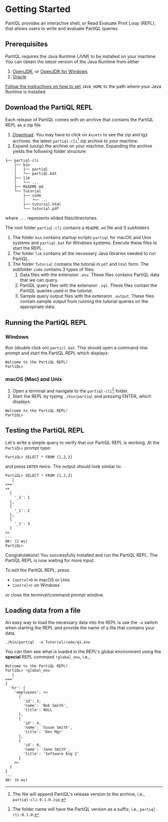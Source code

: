 # Getting Started 

PartiQL provides an interactive shell, or Read Evaluate Print Loop (REPL),
that allows users to write and evaluate PartiQL queries. 

## Prerequisites 

PartiQL requires the Java Runtime (JVM) to be installed on your machine.
You can obtain the *latest* version of the Java Runtime from either

1. [OpenJDK](https://openjdk.java.net/install/), or [OpenJDK for Windows](https://developers.redhat.com/products/openjdk)  
1. [Oracle](https://www.oracle.com/technetwork/java/javase/downloads/index.html)

[Follow the instructions on how to set](https://docs.oracle.com/cd/E19182-01/820-7851/inst_cli_jdk_javahome_t/) 
`JAVA_HOME` to the path where your Java Runtime is installed. 

## Download the PartiQL REPL 
 
Each release of PartiQL comes with an archive that contains the PartiQL REPL as a
zip file.

1. [Download](https://github.com/partiql/partiql-lang-kotlin/releases).
You may have to click on `Assets` to see the zip and tgz archives.
the latest `partiql-cli`[^zipname] zip archive to your machine.
1. Expand (unzip) the archive on your machine. Expanding the archive yields the following folder structure:

[^zipname]: The file will append PartiQL's release version to the archive, i.e., `partiql-cli-0.1.0.zip`. 

```
├── partiql-cli
    ├── bin
    │   ├── partiql
    │   └── partiql.bat
    ├── lib
    │   └── ... 
    ├── README.md
    └── Tutorial
        ├── code
        │   └── ... 
        ├── tutorial.html
        └── tutorial.pdf
```

where `...` represents elided files/directories. 

The root folder `partiql-cli` contains a `README.md` file and 3 subfolders 

1. The folder `bin` contains startup scripts `partiql` for macOS and
Unix systems and `partiql.bat` for Windows systems. Execute these files
to start the REPL.
1. The folder `lib` contains all the necessary Java libraries needed to run PartiQL. 
1. The folder `Tutorial` contains the tutorial in `pdf` and `html`
form. The subfolder `code` contains 3 types of files:
    1. Data files with the extension `.env`. These files contains PartiQL
    data that we can query.
    1. PartiQL query files with the extension `.sql`. These files contain
    the PartiQL queries used in the tutorial.
    1. Sample query output files with the extension `.output`. These files
    contain sample output from running the tutorial queries on the
    appropriate data.




## Running the PartiQL REPL 

### Windows 

Run (double click on) `particl.bat`. This should open a command-line
prompt and start the PartiQL REPL which displays:

```
Welcome to the PartiQL REPL!
PartiQL> 
```

### macOS (Mac) and Unix 

1. Open a terminal and navigate to the `partiql-cli`[^foldername] folder.
1. Start the REPL by typing `./bin/partiql` and pressing ENTER, which displays:

[^foldername]: The folder name will have the PartiQL version as a suffix, i.e., `partiql-cli-0.1.0`.

```
Welcome to the PartiQL REPL!
PartiQL>
```

## Testing the PartiQL REPL 

Let's write a simple query to verify that our PartiQL REPL is working. At the `PartiQL>` prompt type: 

```
PartiQL> SELECT * FROM [1,2,3]
```

and press `ENTER` *twice*. The output should look similar to: 

```
PartiQL> SELECT * FROM [1,2,3]
   | 
===' 
<<
  {
    '_1': 1
  },
  {
    '_1': 2
  },
  {
    '_1': 3
  }
>>
--- 
OK! (2 ms)
PartiQL> 
```

Congratulations! You successfully installed and run the PartiQL REPL.
The PartiQL REPL is now waiting for more input. 

To exit the PartiQL REPL, press: 

* `Control+D` in macOS or Unix 
* `Control+C` on Windows 

or close the terminal/command prompt window.


## Loading data from a file 

An easy way to load the necessary data into the REPL 
is use the `-e` switch when starting the REPL
and provide the name of a file that contains your data.


```
./bin/partiql  -e Tutorial/code/q1.env
```

You can then see what is loaded in the REPL's global environment using
the **special** REPL command `!global_env`, i.e.,

``` 
Welcome to the PartiQL REPL!
PartiQL> !global_env
   | 
===' 
{
  'hr': {
    'employees': <<
      {
        'id': 3,
        'name': 'Bob Smith',
        'title': NULL
      },
      {
        'id': 4,
        'name': 'Susan Smith',
        'title': 'Dev Mgr'
      },
      {
        'id': 6,
        'name': 'Jane Smith',
        'title': 'Software Eng 2'
      }
    >>
  }
}
--- 
OK! (6 ms)

```
